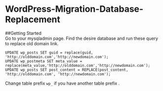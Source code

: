 # WordPress-Migration-Database-Replacement


##Getting Started  
Go to your mysqladmin page. Find the desire database and run these query to replace old domain link.   

`UPDATE wp_posts SET guid = replace(guid, 'http://olddomain.com','http://newdomain.com');`  
`UPDATE wp_postmeta SET meta_value = replace(meta_value,'http://olddomain.com','http://newdomain.com');`  
`UPDATE wp_posts SET post_content = REPLACE(post_content, 'http://olddomain.com', 'http://newdomain.com');`  

Change table prefix `wp_` if you have another table prefix . 



